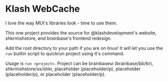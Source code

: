 # Klash WebCache
I love the way MUI's libraries look - time to use them.

This one project provides the source for @klashdevelopment's website, shkrmishstore, and brainbase's frontend redesign.

Add the root directory to your path if you are on linux! It will let you use the `run` builtin script to quickrun project using it's command.

Usage is `run <project>`. Project can be brainbaseui (brainbase/bb/br), shkrmishstore/ss/shkr, placeholder (placeholder/p), placeholder (placeholder/p), or placeholder (placeholder/p).

